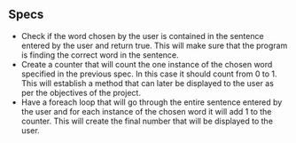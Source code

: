 
## Specs
* Check if the word chosen by the user is contained in the sentence entered by the user and return true. This will make sure that the program is finding the correct word in the sentence.
* Create a counter that will count the one instance of the chosen word specified in the previous spec. In this case it should count from 0 to 1. This will establish a method that can later be displayed to the user as per the objectives of the project.
* Have a foreach loop that will go through the entire sentence entered by the user and for each instance of the chosen word it will add 1 to the counter. This will create the final number that will be displayed to the user.
